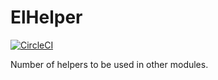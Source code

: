 # ElHelper

[![CircleCI](https://circleci.com/gh/FramesNPictures/el-helper/tree/develop.svg?style=svg)](https://circleci.com/gh/FramesNPictures/el-helper/tree/develop)

Number of helpers to be used in other modules.
